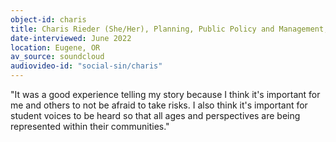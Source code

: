 ```yaml
---
object-id: charis
title: Charis Rieder (She/Her), Planning, Public Policy and Management, 2023
date-interviewed: June 2022
location: Eugene, OR
av_source: soundcloud
audiovideo-id: "social-sin/charis"
---
```


"It was a good experience telling my story because I think it's important for me and others to not be afraid to take risks. I also think it's important for student voices to be heard so that all ages and perspectives are being represented within their communities."
